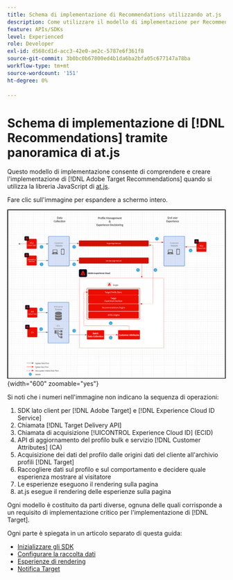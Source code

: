 ```yaml
---
title: Schema di implementazione di Recommendations utilizzando at.js
description: Come utilizzare il modello di implementazione per Recommendations con at.js
feature: APIs/SDKs
level: Experienced
role: Developer
exl-id: d568cd1d-acc3-42e0-ae2c-5787e6f361f8
source-git-commit: 3b0bc0b67800ed4b1da6ba2bfa05c677147a78ba
workflow-type: tm+mt
source-wordcount: '151'
ht-degree: 0%

---
```


# Schema di implementazione di [!DNL Recommendations] tramite panoramica di at.js

Questo modello di implementazione consente di comprendere e creare l&#39;implementazione di [!DNL Adobe Target Recommendations] quando si utilizza la libreria JavaScript di [at.js](/help/dev/implement/client-side/atjs/how-atjs-works/how-atjs-works.md).

Fare clic sull&#39;immagine per espandere a schermo intero.

![Diagramma architettura di Adobe Target](/help/dev/patterns/assets/architecture-chart.png){width="600" zoomable="yes"}

Si noti che i numeri nell&#39;immagine non indicano la sequenza di operazioni:

1. SDK lato client per [!DNL Adobe Target] e [!DNL Experience Cloud ID Service]
1. Chiamata [!DNL Target Delivery API]
1. Chiamata di acquisizione [!UICONTROL Experience Cloud ID] (ECID)
1. API di aggiornamento del profilo bulk e servizio [!DNL Customer Attributes] (CA)
1. Acquisizione dei dati del profilo dalle origini dati del cliente all&#39;archivio profili [!DNL Target]
1. Raccogliere dati sul profilo e sul comportamento e decidere quale esperienza mostrare al visitatore
1. Le esperienze eseguono il rendering sulla pagina
1. at.js esegue il rendering delle esperienze sulla pagina

Ogni modello è costituito da parti diverse, ognuna delle quali corrisponde a un requisito di implementazione critico per l&#39;implementazione di [!DNL Target].

Ogni parte è spiegata in un articolo separato di questa guida:

* [Inizializzare gli SDK](/help/dev/patterns/recs-atjs/initialize-sdk.md)
* [Configurare la raccolta dati](/help/dev/patterns/recs-atjs/data-collection.md)
* [Esperienze di rendering](/help/dev/patterns/recs-atjs/render-experiences.md)
* [Notifica Target](/help/dev/patterns/recs-atjs/notify-target.md)
